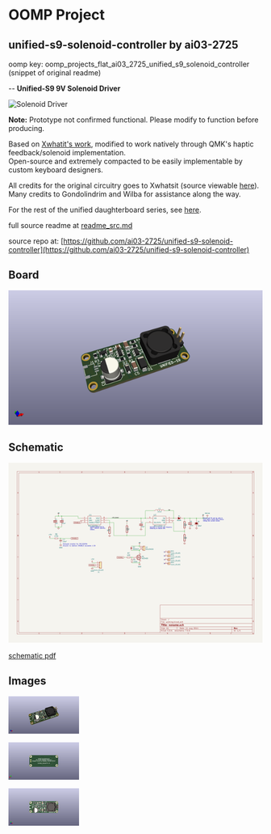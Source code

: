 # OOMP Project  
## unified-s9-solenoid-controller  by ai03-2725  
  
oomp key: oomp_projects_flat_ai03_2725_unified_s9_solenoid_controller  
(snippet of original readme)  
  
-- **Unified-S9 9V Solenoid Driver**  
  
![Solenoid Driver](https://github.com/ai03-2725/9V-solenoid-controller/blob/master/img/Screenshot_3.png?raw=true)  
  
**Note:** Prototype not confirmed functional. Please modify to function before producing.  
  
Based on [Xwhatit's work](https://geekhack.org/index.php?topic=58192), modified to work natively through QMK's haptic feedback/solenoid implementation.    
Open-source and extremely compacted to be easily implementable by custom keyboard designers.    
  
All credits for the original circuitry goes to Xwhatsit (source viewable [here](https://github.com/BASLQC/xwhatits-capsense-controller)).    
Many credits to Gondolindrim and Wilba for assistance along the way.  
  
For the rest of the unified daughterboard series, see [here](https://github.com/ai03-2725/Unified-Daughterboard).  
  
  full source readme at [readme_src.md](readme_src.md)  
  
source repo at: [https://github.com/ai03-2725/unified-s9-solenoid-controller](https://github.com/ai03-2725/unified-s9-solenoid-controller)  
## Board  
  
[![working_3d.png](working_3d_600.png)](working_3d.png)  
## Schematic  
  
[![working_schematic.png](working_schematic_600.png)](working_schematic.png)  
  
[schematic pdf](working_schematic.pdf)  
## Images  
  
[![working_3d.png](working_3d_140.png)](working_3d.png)  
  
[![working_3d_back.png](working_3d_back_140.png)](working_3d_back.png)  
  
[![working_3d_front.png](working_3d_front_140.png)](working_3d_front.png)  
